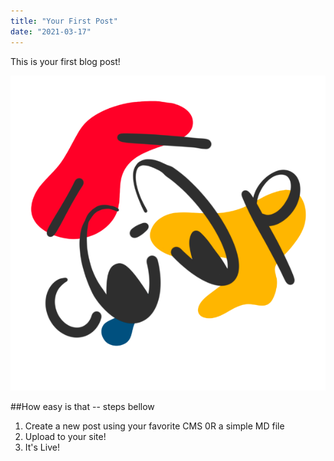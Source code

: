 ```yaml
---
title: "Your First Post"
date: "2021-03-17"
---
```


This is your first blog post!

![Coop Logo](./coop_logo.png)

##How easy is that -- steps bellow 

1. Create a new post using your favorite CMS 0R a simple MD file
2. Upload to your site!
3. It's Live! 
